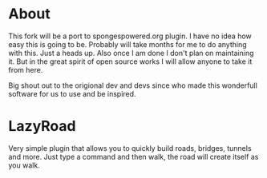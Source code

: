 About
======

This fork will be a port to spongespowered.org plugin. I have no idea how easy this is going to be. Probably will take months for me to do anything with this. Just a heads up. Also once I am done I don't plan on maintaining it. But in the great spirit of open source works I will allow anyone to take it from here. 

Big shout out to the origional dev and devs since who made this wonderfull software for us to use and be inspired.



LazyRoad
======

Very simple plugin that allows you to quickly build roads, bridges, tunnels and more. Just type a command and then walk, the road will create itself as you walk.
